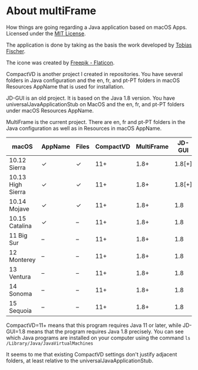 # About multiFrame

How things are going regarding a Java application based on macOS Apps. Licensed under the [MIT License](https://github.com/eternalbits/multiFrame/blob/main/LICENSE).

The application is done by taking as the basis the work developed by [Tobias Fischer](https://github.com/tofi86/universalJavaApplicationStub).

The icone was created by [Freepik - Flaticon](https://www.flaticon.com/free-icon/calendar_831265).

CompactVD is another project I created in repositories. You have several folders in Java configuration and the en, fr, and pt-PT folders in macOS Resources AppName that is used for installation.

JD-GUI is an old project. It is based on the Java 1.8 version. You have universalJavaApplicationStub on MacOS and the en, fr, and pt-PT folders under macOS Resources AppName.

MultiFrame is the current project. There are en, fr and pt-PT folders in the Java configuration as well as in Resources in macOS AppName.

| macOS | AppName | Files | CompactVD | MultiFrame | JD-GUI |
| ---- | ---- | ---- | ---- | ---- | ---- |
| 10.12 Sierra | ✓ | ✓ | 11+ | 1.8+ | 1.8[+] |
| 10.13 High Sierra | ✓ | ✓ | 11+ | 1.8+ | 1.8[+] |
| 10.14 Mojave | ✓ | ✓ | 11+ | 1.8+ | 1.8 |
| 10.15 Catalina | ✓ | – | 11+ | 1.8+ | 1.8 |
| 11 Big Sur | – | – | 11+ | 1.8+ | 1.8 |
| 12 Monterey | – | – | 11+ | 1.8+ | 1.8 |
| 13 Ventura | – | – | 11+ | 1.8+ | 1.8 |
| 14 Sonoma | – | – | 11+ | 1.8+ | 1.8 |
| 15 Sequoia | – | – | 11+ | 1.8+ | 1.8 |

CompactVD=11+ means that this program requires Java 11 or later, while JD-GUI=1.8 means that the program requires Java 1.8 precisely. You can see which Java programs are installed on your computer using the command `ls /Library/Java/JavaVirtualMachines`

It seems to me that existing CompactVD settings don't justify adjacent folders, at least relative to the universalJavaApplicationStub.
